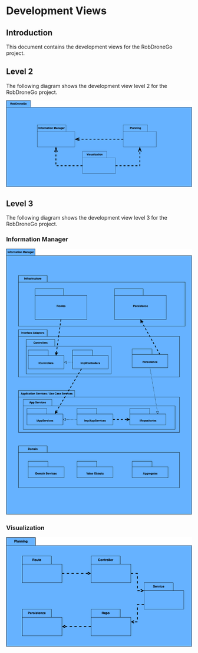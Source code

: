 # Development Views #

## Introduction ##

This document contains the development views for the RobDroneGo project.

## Level 2 ##

The following diagram shows the development view level 2 for the RobDroneGo project.

![Development View Level 2](./VistaImplementação/N2-VI.drawio.png)

## Level 3 ##


The following diagram shows the development view level 3 for the RobDroneGo project.

### Information Manager ###

![D.evelopment View Level 3](./VistaImplementação/N3-VIInformationManager.drawio.png)

### Visualization ###

![D.evelopment View Level 3](./VistaImplementação/N3-VIPlanning.png)

